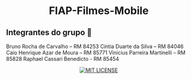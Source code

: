 <h1 align="center">FIAP-Filmes-Mobile</h1>

## Integrantes do grupo :handshake:
Bruno Rocha de Carvalho – RM 84253
Cintia Duarte da Silva – RM 84046
Caio Henrique Azar de Moura – RM 85771
Vinicius Parreira Martinelli – RM 85828
Raphael Cassari Benedicto - RM 85454

<p align="center">
    <a href="./LICENSE" target="_blank">
        <img src="https://img.shields.io/github/license/Lbenedettomt/fiap-filmes-mobile?style=for-the-badge" alt="MIT LICENSE">
    </a>
</p>
